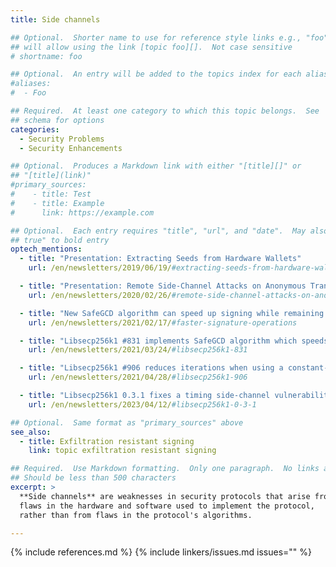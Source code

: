 ```yaml
---
title: Side channels

## Optional.  Shorter name to use for reference style links e.g., "foo"
## will allow using the link [topic foo][].  Not case sensitive
# shortname: foo

## Optional.  An entry will be added to the topics index for each alias
#aliases:
#  - Foo

## Required.  At least one category to which this topic belongs.  See
## schema for options
categories:
  - Security Problems
  - Security Enhancements

## Optional.  Produces a Markdown link with either "[title][]" or
## "[title](link)"
#primary_sources:
#    - title: Test
#    - title: Example
#      link: https://example.com

## Optional.  Each entry requires "title", "url", and "date".  May also use "feature:
## true" to bold entry
optech_mentions:
  - title: "Presentation: Extracting Seeds from Hardware Wallets"
    url: /en/newsletters/2019/06/19/#extracting-seeds-from-hardware-wallets

  - title: "Presentation: Remote Side-Channel Attacks on Anonymous Transactions"
    url: /en/newsletters/2020/02/26/#remote-side-channel-attacks-on-anonymous-transactions

  - title: "New SafeGCD algorithm can speed up signing while remaining side-channel resistant"
    url: /en/newsletters/2021/02/17/#faster-signature-operations

  - title: "Libsecp256k1 #831 implements SafeGCD algorithm which speeds up side-channel resistant signing"
    url: /en/newsletters/2021/03/24/#libsecp256k1-831

  - title: "Libsecp256k1 #906 reduces iterations when using a constant-time signing algorithm"
    url: /en/newsletters/2021/04/28/#libsecp256k1-906

  - title: "Libsecp256k1 0.3.1 fixes a timing side-channel vulnerability"
    url: /en/newsletters/2023/04/12/#libsecp256k1-0-3-1

## Optional.  Same format as "primary_sources" above
see_also:
  - title: Exfiltration resistant signing
    link: topic exfiltration resistant signing

## Required.  Use Markdown formatting.  Only one paragraph.  No links allowed.
## Should be less than 500 characters
excerpt: >
  **Side channels** are weaknesses in security protocols that arise from
  flaws in the hardware and software used to implement the protocol,
  rather than from flaws in the protocol's algorithms.

---
```

{% include references.md %}
{% include linkers/issues.md issues="" %}
